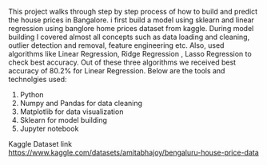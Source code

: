 This project walks through step by step process of how to build and predict the house prices in Bangalore. i first build a model using sklearn and linear regression using banglore home prices dataset from kaggle. During model building I covered almost all concepts such as data loading and cleaning, outlier detection and removal, feature engineering etc. Also, used algorithms like Linear Regression, Ridge Regression , Lasso Regression to check best accuracy. Out of these three algorithms we received best accuracy of 80.2% for Linear Regression.
Below are the tools and technolgies used:
1.	Python
2.	Numpy and Pandas for data cleaning
3.	Matplotlib for data visualization
4.	Sklearn for model building
5.	Jupyter notebook


Kaggle Dataset link
https://www.kaggle.com/datasets/amitabhajoy/bengaluru-house-price-data
